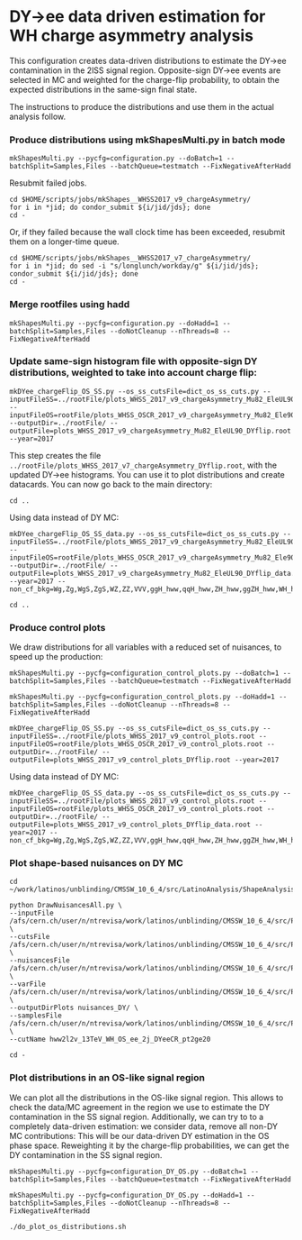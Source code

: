 # DY->ee data driven estimation for WH charge asymmetry analysis

This configuration creates data-driven distributions to estimate the DY->ee contamination in the 2lSS signal region. Opposite-sign DY->ee events are selected in MC and weighted for the charge-flip probability, to obtain the expected distributions in the same-sign final state.

The instructions to produce the distributions and use them in the actual analysis follow.

### Produce distributions using mkShapesMulti.py in batch mode

    mkShapesMulti.py --pycfg=configuration.py --doBatch=1 --batchSplit=Samples,Files --batchQueue=testmatch --FixNegativeAfterHadd

Resubmit failed jobs.

    cd $HOME/scripts/jobs/mkShapes__WHSS2017_v9_chargeAsymmetry/
    for i in *jid; do condor_submit ${i/jid/jds}; done
    cd -

Or, if they failed because the wall clock time has been exceeded, resubmit them on a longer-time queue.

    cd $HOME/scripts/jobs/mkShapes__WHSS2017_v7_chargeAsymmetry/
    for i in *jid; do sed -i "s/longlunch/workday/g" ${i/jid/jds}; condor_submit ${i/jid/jds}; done
    cd -

### Merge rootfiles using hadd

    mkShapesMulti.py --pycfg=configuration.py --doHadd=1 --batchSplit=Samples,Files --doNotCleanup --nThreads=8 --FixNegativeAfterHadd

### Update same-sign histogram file with opposite-sign DY distributions, weighted to take into account charge flip:

    mkDYee_chargeFlip_OS_SS.py --os_ss_cutsFile=dict_os_ss_cuts.py --inputFileSS=../rootFile/plots_WHSS_2017_v9_chargeAsymmetry_Mu82_EleUL90.root --inputFileOS=rootFile/plots_WHSS_OSCR_2017_v9_chargeAsymmetry_Mu82_Ele90.root --outputDir=../rootFile/ --outputFile=plots_WHSS_2017_v9_chargeAsymmetry_Mu82_EleUL90_DYflip.root --year=2017

This step creates the file `../rootFile/plots_WHSS_2017_v7_chargeAsymmetry_DYflip.root`, with the updated DY->ee histograms. You can use it to plot distributions and create datacards. You can now go back to the main directory:

    cd ..

Using data instead of DY MC:

    mkDYee_chargeFlip_OS_SS_data.py --os_ss_cutsFile=dict_os_ss_cuts.py --inputFileSS=../rootFile/plots_WHSS_2017_v9_chargeAsymmetry_Mu82_EleUL90.root --inputFileOS=rootFile/plots_WHSS_OSCR_2017_v9_chargeAsymmetry_Mu82_Ele90.root --outputDir=../rootFile/ --outputFile=plots_WHSS_2017_v9_chargeAsymmetry_Mu82_EleUL90_DYflip_data.root --year=2017 --non_cf_bkg=Wg,Zg,WgS,ZgS,WZ,ZZ,VVV,ggH_hww,qqH_hww,ZH_hww,ggZH_hww,WH_hww_plus,WH_hww_minus,ttH_hww,ggH_htt,qqH_htt,ZH_htt,WH_htt_plus,WH_htt_minus,Fake_ee,Fake_em_Fake_mm

	cd ..

### Produce control plots

We draw distributions for all variables with a reduced set of nuisances, to speed up the production:

    mkShapesMulti.py --pycfg=configuration_control_plots.py --doBatch=1 --batchSplit=Samples,Files --batchQueue=testmatch --FixNegativeAfterHadd

    mkShapesMulti.py --pycfg=configuration_control_plots.py --doHadd=1 --batchSplit=Samples,Files --doNotCleanup --nThreads=8 --FixNegativeAfterHadd

    mkDYee_chargeFlip_OS_SS.py --os_ss_cutsFile=dict_os_ss_cuts.py --inputFileSS=../rootFile/plots_WHSS_2017_v9_control_plots.root --inputFileOS=rootFile/plots_WHSS_OSCR_2017_v9_control_plots.root --outputDir=../rootFile/ --outputFile=plots_WHSS_2017_v9_control_plots_DYflip.root --year=2017

Using data instead of DY MC:

    mkDYee_chargeFlip_OS_SS_data.py --os_ss_cutsFile=dict_os_ss_cuts.py --inputFileSS=../rootFile/plots_WHSS_2017_v9_control_plots.root --inputFileOS=rootFile/plots_WHSS_OSCR_2017_v9_control_plots.root --outputDir=../rootFile/ --outputFile=plots_WHSS_2017_v9_control_plots_DYflip_data.root --year=2017 --non_cf_bkg=Wg,Zg,WgS,ZgS,WZ,ZZ,VVV,ggH_hww,qqH_hww,ZH_hww,ggZH_hww,WH_hww_plus,WH_hww_minus,ttH_hww,ggH_htt,qqH_htt,ZH_htt,WH_htt_plus,WH_htt_minus,Fake_ee,Fake_em_Fake_mm

### Plot shape-based nuisances on DY MC

    cd ~/work/latinos/unblinding/CMSSW_10_6_4/src/LatinoAnalysis/ShapeAnalysis/test/draw/

    python DrawNuisancesAll.py \
    --inputFile /afs/cern.ch/user/n/ntrevisa/work/latinos/unblinding/CMSSW_10_6_4/src/PlotsConfigurations/Configurations/WH_chargeAsymmetry/WHSS/Full2017_v7/DY_OS_CR/rootFile/plots_WHSS_OSCR_2017_v7_chargeAsymmetry.root \
    --cutsFile /afs/cern.ch/user/n/ntrevisa/work/latinos/unblinding/CMSSW_10_6_4/src/PlotsConfigurations/Configurations/WH_chargeAsymmetry/WHSS/Full2017_v7/DY_OS_CR/cuts.py \
    --nuisancesFile /afs/cern.ch/user/n/ntrevisa/work/latinos/unblinding/CMSSW_10_6_4/src/PlotsConfigurations/Configurations/WH_chargeAsymmetry/WHSS/Full2017_v7/DY_OS_CR/nuisances.py \
    --varFile /afs/cern.ch/user/n/ntrevisa/work/latinos/unblinding/CMSSW_10_6_4/src/PlotsConfigurations/Configurations/WH_chargeAsymmetry/WHSS/Full2017_v7/DY_OS_CR/variables.py \
    --outputDirPlots nuisances_DY/ \
    --samplesFile /afs/cern.ch/user/n/ntrevisa/work/latinos/unblinding/CMSSW_10_6_4/src/PlotsConfigurations/Configurations/WH_chargeAsymmetry/WHSS/Full2017_v7/DY_OS_CR/samples.py \
    --cutName hww2l2v_13TeV_WH_OS_ee_2j_DYeeCR_pt2ge20

    cd -

### Plot distributions in an OS-like signal region

We can plot all the distributions in the OS-like signal region. This allows to check the data/MC agreement in the region we use to estimate the DY contamination in the SS signal region. Additionally, we can try to to a completely data-driven estimation: we consider data, remove all non-DY MC contributions: This will be our data-driven DY estimation in the OS phase space. Reweighting it by the charge-flip probabilities, we can get the DY contamination in the SS signal region.

    mkShapesMulti.py --pycfg=configuration_DY_OS.py --doBatch=1 --batchSplit=Samples,Files --batchQueue=testmatch --FixNegativeAfterHadd

    mkShapesMulti.py --pycfg=configuration_DY_OS.py --doHadd=1 --batchSplit=Samples,Files --doNotCleanup --nThreads=8 --FixNegativeAfterHadd

	./do_plot_os_distributions.sh